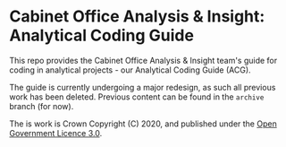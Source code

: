 # Cabinet Office Analysis & Insight: Analytical Coding Guide

This repo provides the Cabinet Office Analysis & Insight team's guide for coding in analytical projects - our Analytical Coding Guide (ACG).

The guide is currently undergoing a major redesign, as such all previous work has been deleted. Previous content can be found in the `archive` branch (for now).

The is work is Crown Copyright (C) 2020, and published under the [Open Government Licence 3.0](OGLv3.md).

